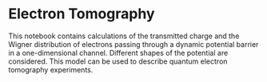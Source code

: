 # Electron Tomography

This notebook contains calculations of the transmitted charge and the Wigner distribution of electrons passing through a dynamic potential barrier in a one-dimensional channel. Different shapes of the potential are considered. This model can be used to describe quantum electron tomography experiments.
